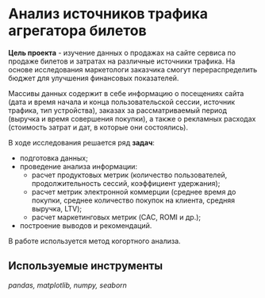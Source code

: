 # Анализ источников трафика агрегатора билетов

**Цель проекта** - изучение данных о продажах на сайте сервиса по продаже билетов и затратах на различные источники трафика. На основе исследования маркетологи заказчика смогут перераспределить бюджет для улучшения финансовых показателей.

Массивы данных содержит в себе информацию о посещениях сайта (дата и время начала и конца пользовательской сессии, источник трафика, тип устройства), заказах за рассматриваемый период (выручка и время совершения покупки), а также о рекламных расходах (стоимость затрат и дат, в которые они состоялись).   

В ходе исследования решается ряд **задач**:
- подготовка данных; 
- проведение анализа информации:
    + расчет продуктовых метрик (количество пользователей, продолжительность сессий, коэффициент удержания);
    + расчет метрик электронной коммерции (среднее время до покупки, среднее количество покупок на клиента, средняя выручка, LTV);
    + расчет маркетинговых метрик (CAC, ROMI и др.);
- построение выводов и рекомендаций.
    
В работе используется метод когортного анализа.     

## Используемые инструменты
*pandas, matplotlib, numpy, seaborn*
